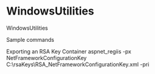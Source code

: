# WindowsUtilities
 WindowsUtilities

Sample commands

Exporting an RSA Key Container
aspnet_regiis -px NetFrameworkConfigurationKey C:\rsaKeys\RSA_NetFrameworkConfigurationKey.xml -pri